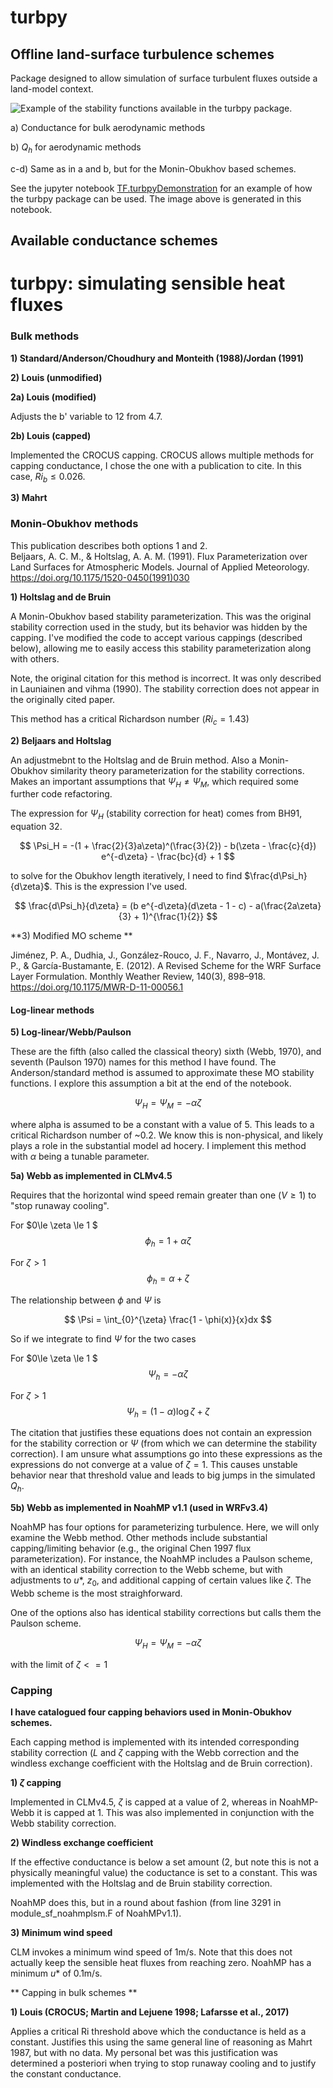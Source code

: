 # turbpy
## Offline land-surface turbulence schemes
Package designed to allow simulation of surface turbulent fluxes outside a land-model context.

![Example of the stability functions available in the turbpy package.](https://github.com/klapo/turbpy/blob/master/TF.OfflineTurb.Idealized.jpg)

a) Conductance for bulk aerodynamic methods

b) $Q_h$ for aerodynamic methods

c-d) Same as in a and b, but for the Monin-Obukhov based schemes.

See the jupyter notebook [TF.turbpyDemonstration](./TF.turbpyDemonstration.ipynb) for an example of how the turbpy package can be used. The image above is generated in this notebook.

## Available conductance schemes

# turbpy: simulating sensible heat fluxes

### Bulk methods
**1) Standard/Anderson/Choudhury and Monteith (1988)/Jordan (1991)**

**2) Louis (unmodified)**

**2a) Louis (modified)**

Adjusts the b' variable to 12 from 4.7. 

**2b) Louis (capped)**

Implemented the CROCUS capping. CROCUS allows multiple methods for capping conductance, I chose the one with a publication to cite. In this case, $Ri_b \le 0.026$.

**3) Mahrt**

### Monin-Obukhov methods

This publication describes both options 1 and 2.  
Beljaars, A. C. M., & Holtslag, A. A. M. (1991). Flux Parameterization over Land Surfaces for Atmospheric Models. Journal of Applied Meteorology. https://doi.org/10.1175/1520-0450(1991)030


**1)	Holtslag and de Bruin**

A Monin-Obukhov based stability parameterization. This was the original stability correction used in the study, but its behavior was hidden by the capping. I've modified the code to accept various cappings (described below), allowing me to easily access this stability parameterization along with others.

Note, the original citation for this method is incorrect. It was only described in Launiainen and vihma (1990). The stability correction does not appear in the originally cited paper.

This method has a critical Richardson number ($Ri_c = 1.43$)

**2)	Beljaars and Holtslag**

An adjustmebnt to the Holtslag and de Bruin method. Also a Monin-Obukhov similarity theory parameterization for the stability corrections. Makes an important assumptions that $\Psi_H \neq \Psi_M$, which required some further code refactoring.

The expression for $\Psi_H$ (stability correction for heat) comes from BH91, equation 32.

$$
\Psi_H = -(1 + \frac{2}{3}a\zeta)^(\frac{3}{2}) - b(\zeta - \frac{c}{d}) e^{-d\zeta} - \frac{bc}{d} + 1 $$

to solve for the Obukhov length iteratively, I need to find $\frac{d\Psi_h}{d\zeta}$. This is the expression I've used.

$$
\frac{d\Psi_h}{d\zeta} = (b e^{-d\zeta}(d\zeta - 1 - c) - a(\frac{2a\zeta}{3} + 1)^{\frac{1}{2}}
$$

**3) Modified MO scheme **

Jiménez, P. A., Dudhia, J., González-Rouco, J. F., Navarro, J., Montávez, J. P., & García-Bustamante, E. (2012). A Revised Scheme for the WRF Surface Layer Formulation. Monthly Weather Review, 140(3), 898–918. https://doi.org/10.1175/MWR-D-11-00056.1

#### Log-linear methods

**5)	Log-linear/Webb/Paulson** 

These are the fifth (also called the classical theory) sixth (Webb, 1970), and seventh (Paulson 1970) names for this method I have found. The Anderson/standard method is assumed to approximate these MO stability functions. I explore this assumption a bit at the end of the notebook.

$$
\Psi_H = \Psi_M = -\alpha\zeta
$$

where alpha is assumed to be a constant with a value of 5. This leads to a critical Richardson number of ~0.2. We know this is non-physical, and likely plays a role in the substantial model ad hocery. I implement this method with $\alpha$ being a tunable parameter.

**5a) Webb as implemented in CLMv4.5**

Requires that the horizontal wind speed remain greater than one ($V \ge 1$) to "stop runaway cooling". 

For $0\le \zeta \le 1 $
$$\phi_h = 1 + \alpha \zeta $$

For $\zeta > 1$
$$\phi_h = \alpha + \zeta $$

The relationship between $\phi$ and $\Psi$ is

$$
\Psi = \int_{0}^{\zeta} \frac{1 - \phi(x)}{x}dx 
$$

So if we integrate to find $\Psi$ for the two cases

For $0\le \zeta \le 1 $
$$\Psi_h = -\alpha \zeta $$

For $\zeta > 1$
$$\Psi_h = (1 - \alpha)\log{\zeta} + \zeta $$

The citation that justifies these equations does not contain an expression for the stability correction or $\Psi$ (from which we can determine the stability correction). I am unsure what assumptions go into these expressions as the expressions do not converge at a value of $\zeta = 1$. This causes unstable behavior near that threshold value and leads to big jumps in the simulated $Q_h$.

**5b) Webb as implemented in NoahMP v1.1 (used in WRFv3.4)**

NoahMP has four options for parameterizing turbulence. Here, we will only examine the Webb method. Other methods include substantial capping/limiting behavior (e.g., the original Chen 1997 flux parameterization). For instance, the NoahMP includes a Paulson scheme, with an identical stability correction to the Webb scheme, but with adjustments to $u*$, $z_0$, and additional capping of certain values like $\zeta$. The Webb scheme is the most straighforward.

One of the options also has identical stability corrections but calls them the Paulson scheme.

$$
\Psi_H = \Psi_M = -\alpha\zeta
$$

with the limit of $\zeta <= 1$

### Capping
**I have catalogued four capping behaviors used in Monin-Obukhov schemes.**

Each capping method is implemented with its intended corresponding stability correction ($L$ and $\zeta$ capping with the Webb correction and the windless exchange coefficient with the Holtslag and de Bruin correction).

**1) $\zeta$ capping**

Implemented in CLMv4.5,  $\zeta$ is capped at a value of 2, whereas in NoahMP-Webb it is capped at 1. This was also implemented in conjunction with the Webb stability correction.

**2) Windless exchange coefficient**

If the effective conductance is below a set amount (2, but note this is not a physically meaningful value) the coductance is set to a constant. This was implemented with the Holtslag and de Bruin stability correction.


NoahMP does this, but in a round about fashion (from line 3291 in module_sf_noahmplsm.F of NoahMPv1.1).

**3) Minimum wind speed**

CLM invokes a minimum wind speed of 1m/s. Note that this does not actually keep the sensible heat fluxes from reaching zero. NoahMP has a minimum $u*$ of 0.1m/s.

** Capping in bulk schemes **

**1) Louis (CROCUS; Martin and Lejuene 1998; Lafarsse et al., 2017)**

Applies a critical Ri threshold above which the conductance is held as a constant. Justifies this using the same general line of reasoning as Mahrt 1987, but with no data. My personal bet was this justification was determined a posteriori when trying to stop runaway cooling and to justify the constant conductance.




